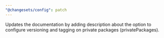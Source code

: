 ```yaml
---
"@changesets/config": patch
---
```


Updates the documentation by adding description about the option to configure versioning and tagging on private packages (privatePackages).
